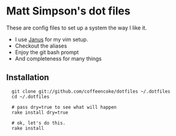 # Matt Simpson's dot files

These are config files to set up a system the way I like it.

* I use [Janus](https://github.com/carlhuda/janus) for my vim setup.
* Checkout the aliases
* Enjoy the git bash prompt
* And completeness for many things

## Installation

```
  git clone git://github.com/coffeencoke/dotfiles ~/.dotfiles
  cd ~/.dotfiles
  
  # pass dry=true to see what will happen
  rake install dry=true
  
  # ok, let's do this.
  rake install
```